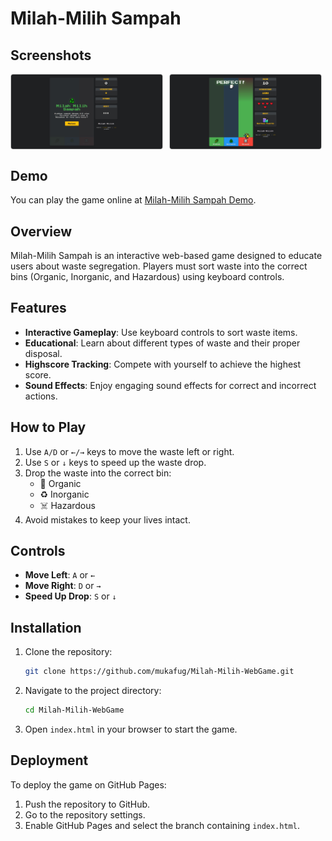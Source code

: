 # Milah-Milih Sampah

## Screenshots

<div style="display: flex; gap: 10px;">
  <img src="Screenshot_1.jpg" alt="Screenshot 1" style="width: 48%; border: 1px solid #ccc; border-radius: 4px;">
  <img src="Screenshot_2.jpg" alt="Screenshot 2" style="width: 48%; border: 1px solid #ccc; border-radius: 4px;">
</div>

## Demo
You can play the game online at [Milah-Milih Sampah Demo](https://mukafug.github.io/Milah-Milih-WebGame/).

## Overview
Milah-Milih Sampah is an interactive web-based game designed to educate users about waste segregation. Players must sort waste into the correct bins (Organic, Inorganic, and Hazardous) using keyboard controls.

## Features
- **Interactive Gameplay**: Use keyboard controls to sort waste items.
- **Educational**: Learn about different types of waste and their proper disposal.
- **Highscore Tracking**: Compete with yourself to achieve the highest score.
- **Sound Effects**: Enjoy engaging sound effects for correct and incorrect actions.

## How to Play
1. Use `A/D` or `←/→` keys to move the waste left or right.
2. Use `S` or `↓` keys to speed up the waste drop.
3. Drop the waste into the correct bin:
   - 🌿 Organic
   - ♻️ Inorganic
   - ☠️ Hazardous
4. Avoid mistakes to keep your lives intact.

## Controls
- **Move Left**: `A` or `←`
- **Move Right**: `D` or `→`
- **Speed Up Drop**: `S` or `↓`

## Installation
1. Clone the repository:
   ```bash
   git clone https://github.com/mukafug/Milah-Milih-WebGame.git
   ```
2. Navigate to the project directory:
   ```bash
   cd Milah-Milih-WebGame
   ```
3. Open `index.html` in your browser to start the game.

## Deployment
To deploy the game on GitHub Pages:
1. Push the repository to GitHub.
2. Go to the repository settings.
3. Enable GitHub Pages and select the branch containing `index.html`.